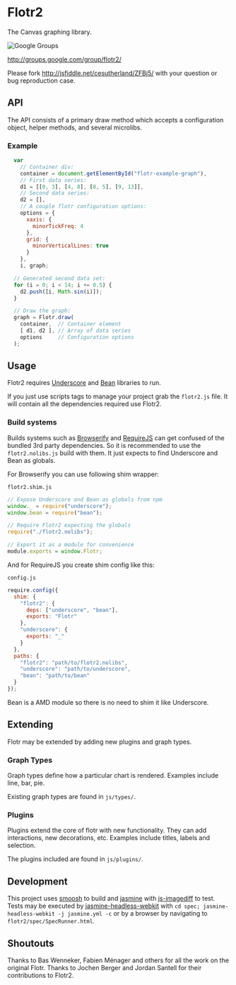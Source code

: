 Flotr2
======

The Canvas graphing library.

![Google Groups](http://groups.google.com/intl/en/images/logos/groups_logo_sm.gif)

http://groups.google.com/group/flotr2/

Please fork http://jsfiddle.net/cesutherland/ZFBj5/ with your question or bug reproduction case.


API
---

The API consists of a primary draw method which accepts a configuration object, helper methods, and several microlibs.

### Example

```javascript
  var
    // Container div:
    container = document.getElementById("flotr-example-graph"),
    // First data series:
    d1 = [[0, 3], [4, 8], [8, 5], [9, 13]],
    // Second data series:
    d2 = [],
    // A couple flotr configuration options:
    options = {
      xaxis: {
        minorTickFreq: 4
      }, 
      grid: {
        minorVerticalLines: true
      }
    },
    i, graph;

  // Generated second data set:
  for (i = 0; i < 14; i += 0.5) {
    d2.push([i, Math.sin(i)]);
  }

  // Draw the graph:
  graph = Flotr.draw(
    container,  // Container element
    [ d1, d2 ], // Array of data series
    options     // Configuration options
  );
```

Usage
-----

Flotr2 requires [Underscore][] and [Bean][] libraries to run.

If you just use scripts tags to manage your project grab the `flotr2.js` file.
It will contain all the dependencies required use Flotr2.

### Build systems

Builds systems such as [Browserify][] and [RequireJS][] can get confused of the
bundled 3rd party dependencies. So it is recommended to use the
`flotr2.nolibs.js` build with them. It just expects to find Underscore and Bean
as globals.

For Browserify you can use following shim wrapper:

`flotr2.shim.js`
```javascript
// Expose Underscore and Bean as globals from npm
window._ = require("underscore");
window.bean = require("bean");

// Require Flotr2 expecting the globals
require("./flotr2.nolibs");

// Export it as a module for convenience
module.exports = window.Flotr;
```

And for RequireJS you create shim config like this:

`config.js`
```javascript
require.config({
  shim: {
    "flotr2": {
      deps: ["underscore", "bean"],
      exports: "Flotr"
    },
    "underscore": {
      exports: "_"
    }
  },
  paths: {
    "flotr2": "path/to/flotr2.nolibs",
    "underscore": "path/to/underscore",
    "bean": "path/to/bean"
  }
});
```
Bean is a AMD module so there is no need to shim it like Underscore.

[Underscore]: http://documentcloud.github.com/underscore/
[Bean]: https://github.com/fat/bean
[Browserify]: http://browserify.org/
[RequireJS]: http://requirejs.org/


Extending
---------

Flotr may be extended by adding new plugins and graph types.

### Graph Types

Graph types define how a particular chart is rendered.  Examples include line, bar, pie.

Existing graph types are found in `js/types/`.

### Plugins

Plugins extend the core of flotr with new functionality.  They can add interactions, new decorations, etc.  Examples 
include titles, labels and selection.

The plugins included are found in `js/plugins/`.

Development
-----------

This project uses [smoosh](https://github.com/fat/smoosh) to build and [jasmine](http://pivotal.github.com/jasmine/) 
with [js-imagediff](https://github.com/HumbleSoftware/js-imagediff) to test.  Tests may be executed by 
[jasmine-headless-webkit](http://johnbintz.github.com/jasmine-headless-webkit/) with 
`cd spec; jasmine-headless-webkit -j jasmine.yml -c` or by a browser by navigating to 
`flotr2/spec/SpecRunner.html`.

Shoutouts
---------

Thanks to Bas Wenneker, Fabien Ménager and others for all the work on the original Flotr.
Thanks to Jochen Berger and Jordan Santell for their contributions to Flotr2.

